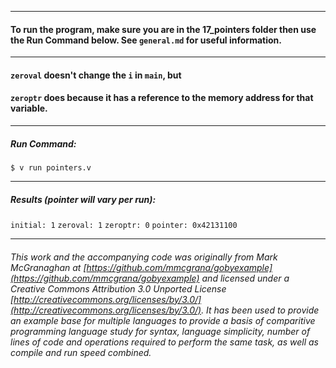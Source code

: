 ___
#### To run the program, make sure you are in the 17_pointers folder then use the Run Command below. See `general.md` for useful information.
___
#### `zeroval` doesn't change the `i` in `main`, but
#### `zeroptr` does because it has a reference to the memory address for that variable.
___
##### Run Command:

`$ v run pointers.v`
___
##### Results (pointer will vary per run):

`initial: 1`
`zeroval: 1`
`zeroptr: 0`
`pointer: 0x42131100`
___

###### This work and the accompanying code was originally from Mark McGranaghan at [https://github.com/mmcgrana/gobyexample](https://github.com/mmcgrana/gobyexample) and licensed under a Creative Commons Attribution 3.0 Unported License [http://creativecommons.org/licenses/by/3.0/](http://creativecommons.org/licenses/by/3.0/). It has been used to provide an example base for multiple languages to provide a basis of comparitive programming language study for syntax, language simplicity, number of lines of code and operations required to perform the same task, as well as compile and run speed combined.